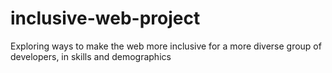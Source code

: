 # inclusive-web-project
Exploring ways to make the web more inclusive for a more diverse group of developers, in skills and demographics
